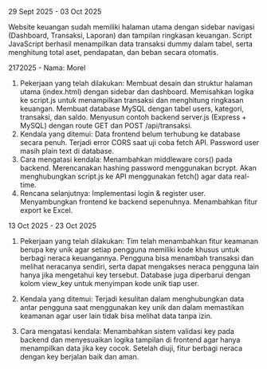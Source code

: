 29 Sept 2025 - 03 Oct 2025

Website keuangan sudah memiliki halaman utama dengan sidebar navigasi (Dashboard, Transaksi, Laporan) dan tampilan ringkasan keuangan. Script JavaScript berhasil menampilkan data transaksi dummy dalam tabel, serta menghitung total aset, pendapatan, dan beban secara otomatis.

2172025 - Nama: Morel


1. Pekerjaan yang telah dilakukan:
Membuat desain dan struktur halaman utama (index.html) dengan sidebar dan dashboard.
Memisahkan logika ke script.js untuk menampilkan transaksi dan menghitung ringkasan keuangan.
Membuat database MySQL dengan tabel users, kategori, transaksi, dan saldo.
Menyusun contoh backend server.js (Express + MySQL) dengan route GET dan POST /api/transaksi.
2. Kendala yang ditemui:
Data frontend belum terhubung ke database secara penuh.
Terjadi error CORS saat uji coba fetch API.
Password user masih plain text di database.
3. Cara mengatasi kendala:
Menambahkan middleware cors() pada backend.
Merencanakan hashing password menggunakan bcrypt.
Akan menghubungkan script.js ke API menggunakan fetch() agar data real-time.
4. Rencana selanjutnya:
Implementasi login & register user.
Menyambungkan frontend ke backend sepenuhnya.
Menambahkan fitur export ke Excel.




13 Oct 2025 - 23 Oct 2025
1. Pekerjaan yang telah dilakukan:
Tim telah menambahkan fitur keamanan berupa key unik agar setiap pengguna memiliki kode khusus untuk berbagi neraca keuangannya. Pengguna bisa menambah transaksi dan melihat neracanya sendiri, serta dapat mengakses neraca pengguna lain hanya jika mengetahui key tersebut. Database juga diperbarui dengan kolom view_key untuk menyimpan kode unik tiap user.

2. Kendala yang ditemui:
Terjadi kesulitan dalam menghubungkan data antar pengguna saat menggunakan key unik dan dalam memastikan keamanan agar user lain tidak bisa melihat data tanpa izin.

3. Cara mengatasi kendala:
Menambahkan sistem validasi key pada backend dan menyesuaikan logika tampilan di frontend agar hanya menampilkan data jika key cocok. Setelah diuji, fitur berbagi neraca dengan key berjalan baik dan aman.

